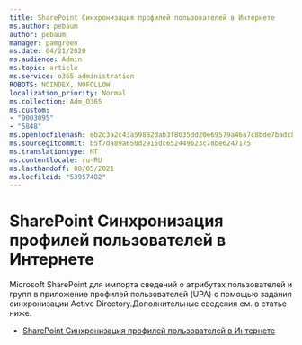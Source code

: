 ```yaml
---
title: SharePoint Синхронизация профилей пользователей в Интернете
ms.author: pebaum
author: pebaum
manager: pamgreen
ms.date: 04/21/2020
ms.audience: Admin
ms.topic: article
ms.service: o365-administration
ROBOTS: NOINDEX, NOFOLLOW
localization_priority: Normal
ms.collection: Adm_O365
ms.custom:
- "9003095"
- "5848"
ms.openlocfilehash: eb2c3a2c43a59882dab3f8035dd20e69579a46a7c8bde7badc80310a1ab57f6e
ms.sourcegitcommit: b5f7da89a650d2915dc652449623c78be6247175
ms.translationtype: MT
ms.contentlocale: ru-RU
ms.lasthandoff: 08/05/2021
ms.locfileid: "53957482"
---
```

# <a name="sharepoint-online-user-profile-synchronization"></a>SharePoint Синхронизация профилей пользователей в Интернете

Microsoft SharePoint для импорта сведений о атрибутах пользователей и групп в приложение профилей пользователей (UPA) с помощью задания синхронизации Active Directory.Дополнительные сведения см. в статье ниже.

- [SharePoint Синхронизация профилей пользователей в Интернете](https://docs.microsoft.com/sharepoint/user-profile-sync)
